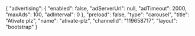 {
    "advertising": {
        "enabled": false,
        "adServerUrl": null,
        "adTimeout": 2000,
        "maxAds": 100,
        "adInterval": 0
    },
    "preload": false,
    "type": "carousel",
    "title": "Ativate plz",
    "name": "ativate-plz",
    "channelId": "119658717",
    "layout": "bootstrap"
}